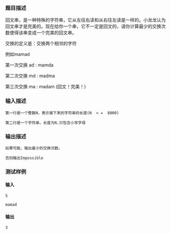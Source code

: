 ### 题目描述

回文串，是一种特殊的字符串，它从左往右读和从右往左读是一样的。小龙龙认为回文串才是完美的。现在给你一个串，它不一定是回文的，请你计算最少的交换次数使得该串变成一个完美的回文串。

交换的定义是：交换两个相邻的字符

例如mamad

第一次交换  ad  :  mamda

第二次交换  md  :  madma

第三次交换  ma  :  madam  (回文！完美！)

### 输入描述

```
第一行是一个整数N，表示接下来的字符串的长度(N  < =  8000) 

第二行是一个字符串，长度为N.只包含小写字母 
```
### 输出描述

```
如果可能，输出最少的交换次数。 

否则输出Impossible 
```

### 测试样例
#### 输入
```
5 

mamad 

```
#### 输出
```
3
```
